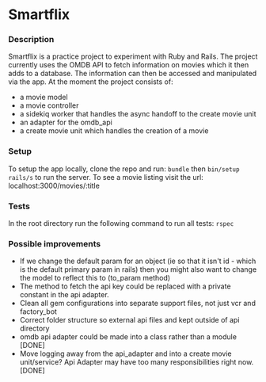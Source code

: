 # Smartflix

### Description ###

Smartflix is a practice project to experiment with Ruby and Rails. The project currently uses the OMDB API to fetch information on movies which it then adds to a database. The information can then be accessed and manipulated via the app. At the moment the project consists of:
 * a movie model
 * a movie controller
 * a sidekiq worker that handles the async handoff to the create movie unit
 * an adapter for the omdb_api
 * a create movie unit which handles the creation of a movie

### Setup ###

To setup the app locally, clone the repo and run:
``bundle``
then
``bin/setup rails/s`` to run the server. To see a movie listing visit the url: localhost:3000/movies/:title

### Tests ###
In the root directory run the following command to run all tests:
``rspec``

### Possible improvements ###

* If we change the default param for an object (ie so that it isn't id - which is the default primary param in rails) then you might also want to change the model to reflect this to (to_param method)
* The method to fetch the api key could be replaced with a private constant in the api adapter.
* Clean  all gem configurations into separate support files, not just vcr and factory_bot
* Correct folder structure so external api files and kept outside of api directory
* omdb api adapter could be made into a class rather than a module [DONE]
* Move logging away from the api_adapter and into a create movie unit/service? Api Adapter may have too many responsibilities right now. [DONE]
